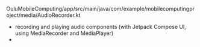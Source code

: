 OuluMobileComputing/app/src/main/java/com/example/mobilecomputingproject/media/AudioRecorder.kt
- recording and playing audio components (with Jetpack Compose UI, using MediaRecorder and MediaPlayer)
-  
